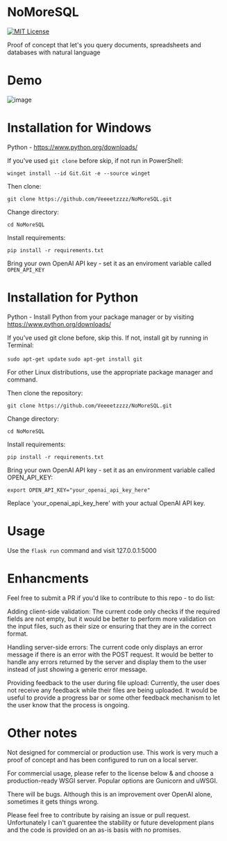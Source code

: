 # NoMoreSQL
[![MIT License](https://img.shields.io/badge/License-MIT-green.svg)](https://choosealicense.com/licenses/mit/)

Proof of concept that let's you query documents, spreadsheets and databases with natural language
# Demo
![image](https://user-images.githubusercontent.com/40268197/233853273-94d1c117-dce0-4be5-9698-db9ff3d3408e.png)
# Installation for Windows


Python - https://www.python.org/downloads/

If you've used `git clone` before skip, if not run in PowerShell:

`winget install --id Git.Git -e --source winget`

Then clone:

`git clone https://github.com/Veeeetzzzz/NoMoreSQL.git`

Change directory:

`cd NoMoreSQL`

Install requirements: 

`pip install -r requirements.txt`

Bring your own OpenAI API key - set it as an enviroment variable called `OPEN_API_KEY`

# Installation for Python

Python - Install Python from your package manager or by visiting https://www.python.org/downloads/

If you've used git clone before, skip this. If not, install git by running in Terminal:

`sudo apt-get update`
`sudo apt-get install git`

For other Linux distributions, use the appropriate package manager and command.

Then clone the repository:

`git clone https://github.com/Veeeetzzzz/NoMoreSQL.git`

Change directory:

`cd NoMoreSQL`

Install requirements:

`pip install -r requirements.txt`

Bring your own OpenAI API key - set it as an environment variable called OPEN_API_KEY:

`export OPEN_API_KEY="your_openai_api_key_here"`

Replace 'your_openai_api_key_here' with your actual OpenAI API key.

# Usage

Use the `flask run` command and visit 127.0.0.1:5000

# Enhancments

Feel free to submit a PR if you'd like to contribute to this repo - to do list:

Adding client-side validation: The current code only checks if the required fields are not empty, but it would be better to perform more validation on the input files, such as their size or ensuring that they are in the correct format.

Handling server-side errors: The current code only displays an error message if there is an error with the POST request. It would be better to handle any errors returned by the server and display them to the user instead of just showing a generic error message.

Providing feedback to the user during file upload: Currently, the user does not receive any feedback while their files are being uploaded. It would be useful to provide a progress bar or some other feedback mechanism to let the user know that the process is ongoing.

# Other notes

Not designed for commercial or production use. This work is very much a proof of concept and has been configured to run on a local server. 

For commercial usage, please refer to the license below & and choose a production-ready WSGI server. Popular options are Gunicorn and uWSGI.

There will be bugs. Although this is an improvement over OpenAI alone, sometimes it gets things wrong. 

Please feel free to contribute by raising an issue or pull request. Unfortunately I can't guarentee the stability or future development plans and the code is provided on an as-is basis with no promises.
